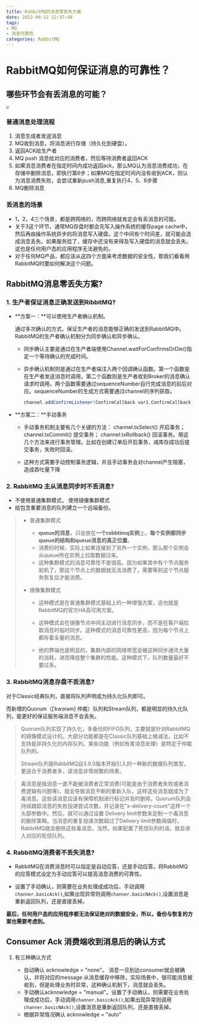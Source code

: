 ```yaml
---
title: RabbitMQ的消息零丢失方案
date: 2022-09-12 12:37:48
tags: 
- MQ
- 消息可靠性
categories: RabbitMQ
---
```


# RabbitMQ如何保证消息的可靠性？

## 哪些环节会有丢消息的可能？

<img src="https://tva1.sinaimg.cn/large/e6c9d24ely1h63pq7alokj219l0u0gpa.jpg" style="zoom:50%;" />

### 普通消息处理流程

1. 消息生成者发送消息
2. MQ收到消息，将消息进行存储（持久化到硬盘）。
3. 返回ACK给生产者
4. MQ push 消息给对应的消费者，然后等待消费者返回ACK
5. 如果消息消费者在指定时间内成功返回ack，那么MQ认为消息消费成功，在存储中删除消息，即执行第6步；如果MQ在指定时间内没有收到ACK，则认为消息消费失败，会尝试重新push消息,重复执行4、5、6步骤
6. MQ删除消息

### 丢消息的场景

* 1，2，4三个场景，都是跨网络的，而跨网络就肯定会有丢消息的可能。
* 关于3这个环节，通常MQ存盘时都会先写入操作系统的缓存page cache中，然后再由操作系统异步的将消息写入硬盘。这个中间有个时间差，就可能会造成消息丢失。如果服务挂了，缓存中还没有来得及写入硬盘的消息就会丢失。这也是任何用户态的应用程序无法避免的。
* 对于任何MQ产品，都应该从这四个方面来考虑数据的安全性。那我们看看用RabbitMQ时要如何解决这个问题。

## RabbitMQ消息零丢失方案?

### 1. 生产者保证消息正确发送到RibbitMQ?

- **方案一：**可以使用生产者确认机制。

  通过多次确认的方式，保证生产者的消息能够正确的发送到RabbitMQ中。RabbitMQ的生产者确认机制分为同步确认和异步确认。

  - 同步确认主要是通过在生产者端使用Channel.waitForConfirmsOrDie()指定一个等待确认的完成时间。

  - 异步确认机制则是通过在生产者端注入两个回调确认函数。第一个函数是在生产者发送消息时调用，第二个函数则是生产者收到Broker的消息确认请求时调用。两个函数需要通过sequenceNumber自行完成消息的前后对应。sequenceNumber的生成方式需要通过channel的序列获取。

    ```java
    channel.addConfirmListener(ConfirmCallback var1,ConfirmCallback var2)
    ```

- **方案二：**手动事务

  - 手动事务机制主要有几个关键的方法： channel.txSelect() 开启事务；channel.txCommit() 提交事务； channel.txRollback() 回滚事务。用这几个方法来进行事务管理。比如在创建订单后开启事务，减库存成功后提交事务，失败时回滚。

  - 这种方式需要手动控制事务逻辑，并且手动事务会对channel产生阻塞，造成吞吐量下降

### 2. **RabbitMQ 主从消息同步时不丢消息**?

- 不使用普通集群模式， 使用镜像集群模式
- 给包含重要消息的队列建立一个远端备份。

> - 普通集群模式
>   - **queue的消息**，只会放在**一个rabbtimq实例**上。**每个实例都同步queue的结构和queue消息的真正位置**。
>   - 消费的时候，实际上如果连接到了另外一个实例，那么那个实例会从queue所在实例上拉取数据过来。
>   - 这种集群模式的消息可靠性不是很高。因为如果其中有个节点服务宕机了，那这个节点上的数据就无法消费了，需要等到这个节点服务恢复后才能消费。
>
> - 镜像集群模式
>
>   - 这种模式是在普通集群模式基础上的一种增强方案，这也就是RabbitMQ的官方HA高可用方案。
>
>   - 这种模式会在镜像节点中间主动进行消息同步，而不是在客户端拉取消息时临时同步。这种模式的消息可靠性更高，因为每个节点上都存着全量的消息。
>   - 他的弊端也是明显的，集群内部的网络带宽会被这种同步通讯大量的消耗，进而降低整个集群的性能。这种模式下，队列数量最好不要过多。



### 3. RabbitMQ消息存盘不丢消息?

对于Classic经典队列，直接将队列声明成为持久化队列即可。

而新增的Quorum（[ˈkwɔrəm] 仲裁）队列和Stream队列，都是明显的持久化队列，能更好的保证服务端消息不会丢失。

> Quorum队列实现了持久化，多备份的FIFO队列，主要就是针对RabbitMQ的镜像模式设计的。大部分功能都是在Classic队列基础上做减法，比如不支持是非持久化的内存队列。某些功能（例如有害消息处理）是特定于仲裁队列的。
>
> Stream队列是RabbitMQ自3.9.0版本开始引入的一种新的数据队列类型，更适合于消费者多，读消息非常频繁的场景。

> 毒消息是指消息一直不能被消费者正常消费(可能是由于消费者失败或者消费逻辑有问题等)，就会导致消息不断的重新入队，这样这些消息就成为了毒消息。这些读消息应该有保障机制进行标记并及时删除。Quorum队列会持续跟踪消息的失败投递尝试次数，并记录在"x-delivery-count"这样一个头部参数中。然后，就可以通过设置 Delivery limit参数来定制一个毒消息的删除策略。当消息的重复投递次数超过了Delivery limit参数阈值时，RabbitMQ就会删除这些毒消息。当然，如果配置了死信队列的话，就会进入对应的死信队列。

### 4. **RabbitMQ消费者不丢失消息**?

- RabbitMQ在消费消息时可以指定是自动应答，还是手动应答。将RabbitMQ的应答模式设定为手动应答可以提高消息消费的可靠性。

- 设置了手动确认，则需要在业务处理成成功后，手动调用`channer.basicAck()`,如果出现异常则调用`channer.basicNAck()`,设置消息是重新返回队列，还是直接丢掉。

**最后，任何用户态的应用程序都无法保证绝对的数据安全，所以，备份与恢复的方案也需要考虑到。**



## Consumer Ack 消费端收到消息后的确认方式

1. 有三种确认方式

   * 自动确认 acknowledge = "none"。 消息一旦到达consumer就会被确认，并将对应的message 从消息缓存中移除，实际场景中，很可能消息被收到，但是处理业务时异常，这种确认机制下，消息就会丢失。
   * 手动确认acknowledge = "manual"。设置了手动确认，则需要在业务处理成成功后，手动调用`channer.basicAck()`,如果出现异常则调用`channer.basicNAck()`,设置消息是重新返回队列，还是直接丢掉。
   * 根据异常情况确认 acknowledge = "auto"

   
